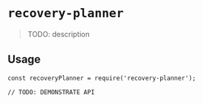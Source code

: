 # `recovery-planner`

> TODO: description

## Usage

```
const recoveryPlanner = require('recovery-planner');

// TODO: DEMONSTRATE API
```

